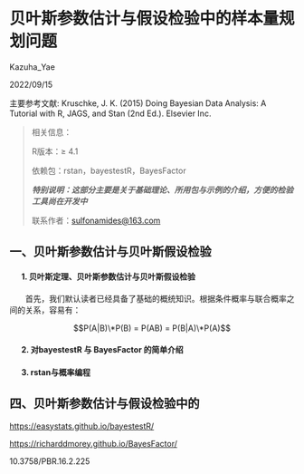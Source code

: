 # 贝叶斯参数估计与假设检验中的样本量规划问题

Kazuha_Yae

2022/09/15

主要参考文献: Kruschke, J. K. (2015) Doing Bayesian Data Analysis: A Tutorial with R, JAGS, and Stan (2nd Ed.). Elsevier Inc.

> 相关信息：
> 
> R版本：≥ 4.1
> 
> 依赖包：rstan，bayestestR，BayesFactor
> 
> ___特别说明：这部分主要是关于基础理论、所用包与示例的介绍，方便的检验工具尚在开发中___
> 
> 联系作者：[sulfonamides@163.com](mailto:sulfonamides@163.com)

## 一、贝叶斯参数估计与贝叶斯假设检验

#### &emsp;&ensp;1. 贝叶斯定理、贝叶斯参数估计与贝叶斯假设检验

&emsp;&emsp;首先，我们默认读者已经具备了基础的概统知识。根据条件概率与联合概率之间的关系，容易有：

$$P(A|B)\*P(B) = P(AB) = P(B|A)\*P(A)$$

#### &emsp;&ensp;2. 对bayestestR 与 BayesFactor 的简单介绍

#### &emsp;&ensp;3. rstan与概率编程

## 四、贝叶斯参数估计与假设检验中的

https://easystats.github.io/bayestestR/

https://richarddmorey.github.io/BayesFactor/

10.3758/PBR.16.2.225